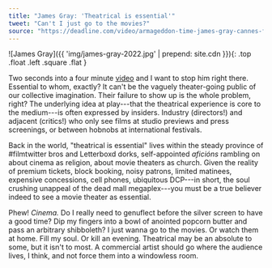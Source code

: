 ```yaml
---
title: "James Gray: 'Theatrical is essential'"
tweet: "Can't I just go to the movies?"
source: "https://deadline.com/video/armageddon-time-james-gray-cannes-film-festival-box-office-streaming/"
---
```


![James Gray]({{ 'img/james-gray-2022.jpg' | prepend: site.cdn }}){: .top .float .left .square .flat }

Two seconds into a four minute [video](https://deadline.com/video/armageddon-time-james-gray-cannes-film-festival-box-office-streaming/) and I want to stop him right there. Essential to whom, exactly? It can't be the vaguely theater-going public of our collective imagination. Their failure to show up is the whole problem, right? The underlying idea at play---that the theatrical experience is core to the medium---is often expressed by insiders. Industry (directors!) and adjacent (critics!) who only see films at studio previews and press screenings, or between hobnobs at international festivals. 

Back in the world, "theatrical is essential" lives within the steady province of #filmtwitter bros and Letterboxd dorks, self-appointed _aficións_ rambling on about cinema as religion, about movie theaters as church. Given the reality of premium tickets, block booking, noisy patrons, limited matinees, expensive concessions, cell phones, ubiquitous DCP---in short, the soul crushing unappeal of the dead mall megaplex---you must be a true believer indeed to see a movie theater as essential.

Phew! _Cinema._ Do I really need to genuflect before the silver screen to have a good time? Dip my fingers into a bowl of anointed popcorn butter and pass an arbitrary shibboleth? I just wanna go to the movies. Or watch them at home. Fill my soul. Or kill an evening. Theatrical may be an absolute to some, but it isn't to most. A commercial artist should go where the audience lives, I think, and not force them into a windowless room.